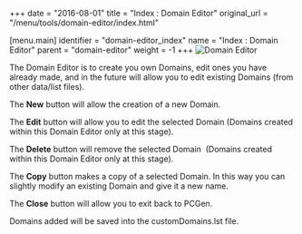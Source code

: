 +++
date = "2016-08-01"
title = "Index : Domain Editor"
original_url = "/menu/tools/domain-editor/index.html"

[menu.main]
    identifier = "domain-editor_index"
    name = "Index : Domain Editor"
    parent = "domain-editor"
        weight = -1
+++
![Domain Editor](../../../images/editors/domain/sectionheading.png)

The Domain Editor is to create you own Domains, edit ones you have
already made, and in the future will allow you to edit existing Domains
(from other data/list files).

The **New** button will allow the creation of a new Domain.

The **Edit** button will allow you to edit the selected Domain (Domains
created within this Domain Editor only at this stage).

The **Delete** button will remove the selected Domain  (Domains created
within this Domain Editor only at this stage).

The **Copy** button makes a copy of a selected Domain. In this way you
can slightly modify an existing Domain and give it a new name.

The **Close** button will allow you to exit back to PCGen.

Domains added will be saved into the customDomains.lst file.



